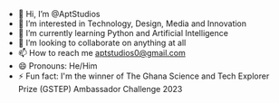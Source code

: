 - 👋 Hi, I’m @AptStudios
- 👀 I’m interested in Technology, Design, Media and Innovation 
- 🌱 I’m currently learning Python and Artificial Intelligence 
- 💞️ I’m looking to collaborate on anything at all
- 📫 How to reach me aptstudios0@gmail.com 
- 😄 Pronouns: He/Him
- ⚡ Fun fact: I'm the winner of The Ghana Science and Tech Explorer Prize (GSTEP) Ambassador Challenge 2023

<!---
AptStudios/AptStudios is a ✨ special ✨ repository because its `README.md` (this file) appears on your GitHub profile.
You can click the Preview link to take a look at your changes.
--->
